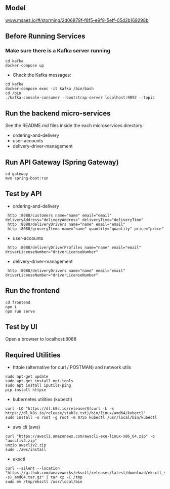 # 

## Model
www.msaez.io/#/storming/2d06879f-f8f5-e9f9-5eff-05d2b169298b

## Before Running Services
### Make sure there is a Kafka server running
```
cd kafka
docker-compose up
```
- Check the Kafka messages:
```
cd kafka
docker-compose exec -it kafka /bin/bash
cd /bin
./kafka-console-consumer --bootstrap-server localhost:9092 --topic
```

## Run the backend micro-services
See the README.md files inside the each microservices directory:

- ordering-and-delivery
- user-accounts
- delivery-driver-management


## Run API Gateway (Spring Gateway)
```
cd gateway
mvn spring-boot:run
```

## Test by API
- ordering-and-delivery
```
 http :8088/customers name="name" email="email" deliveryAddress="deliveryAddress" deliveryTime="deliveryTime" 
 http :8088/deliveryDrivers name="name" email="email" 
 http :8088/groceryItems name="name" quantity="quantity" price="price" 
```
- user-accounts
```
 http :8088/deliveryDriverProfiles name="name" email="email" driverLicenseNumber="driverLicenseNumber" 
```
- delivery-driver-management
```
 http :8088/deliveryDrivers name="name" email="email" driverLicenseNumber="driverLicenseNumber" 
```


## Run the frontend
```
cd frontend
npm i
npm run serve
```

## Test by UI
Open a browser to localhost:8088

## Required Utilities

- httpie (alternative for curl / POSTMAN) and network utils
```
sudo apt-get update
sudo apt-get install net-tools
sudo apt install iputils-ping
pip install httpie
```

- kubernetes utilities (kubectl)
```
curl -LO "https://dl.k8s.io/release/$(curl -L -s https://dl.k8s.io/release/stable.txt)/bin/linux/amd64/kubectl"
sudo install -o root -g root -m 0755 kubectl /usr/local/bin/kubectl
```

- aws cli (aws)
```
curl "https://awscli.amazonaws.com/awscli-exe-linux-x86_64.zip" -o "awscliv2.zip"
unzip awscliv2.zip
sudo ./aws/install
```

- eksctl 
```
curl --silent --location "https://github.com/weaveworks/eksctl/releases/latest/download/eksctl_$(uname -s)_amd64.tar.gz" | tar xz -C /tmp
sudo mv /tmp/eksctl /usr/local/bin
```

